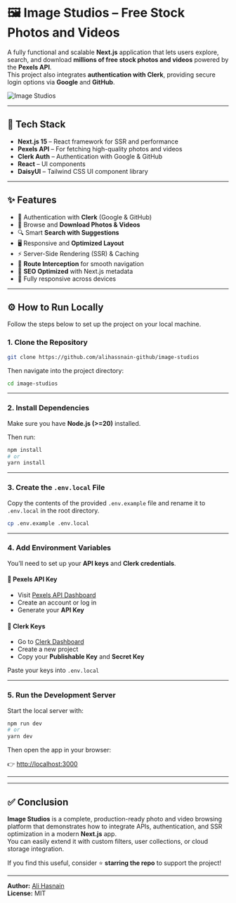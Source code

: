 # 🖼️ Image Studios – Free Stock Photos and Videos

A fully functional and scalable **Next.js** application that lets users explore, search, and download **millions of free stock photos and videos** powered by the **Pexels API**.  
This project also integrates **authentication with Clerk**, providing secure login options via **Google** and **GitHub**.

![Image Studios](./public/preview.png)

---

## 🧩 Tech Stack

- **Next.js 15** – React framework for SSR and performance  
- **Pexels API** – For fetching high-quality photos and videos  
- **Clerk Auth** – Authentication with Google & GitHub  
- **React** – UI components  
- **DaisyUI** – Tailwind CSS UI component library  

---

## ✨ Features

- 🔐 Authentication with **Clerk** (Google & GitHub)
- 📸 Browse and **Download Photos & Videos**
- 🔍 Smart **Search with Suggestions**
- 🖥️ Responsive and **Optimized Layout**
- ⚡ Server-Side Rendering (SSR) & Caching
- 🔁 **Route Interception** for smooth navigation
- 🔎 **SEO Optimized** with Next.js metadata
- 📱 Fully responsive across devices

---

## ⚙️ How to Run Locally

Follow the steps below to set up the project on your local machine.

### 1. Clone the Repository

```bash
git clone https://github.com/alihassnain-github/image-studios
```

Then navigate into the project directory:

```bash
cd image-studios
```

---

### 2. Install Dependencies

Make sure you have **Node.js (>=20)** installed.

Then run:

```bash
npm install
# or
yarn install
```

---

### 3. Create the `.env.local` File

Copy the contents of the provided `.env.example` file and rename it to `.env.local` in the root directory.

```bash
cp .env.example .env.local
```

---

### 4. Add Environment Variables

You’ll need to set up your **API keys** and **Clerk credentials**.

#### 🔑 Pexels API Key
- Visit [Pexels API Dashboard](https://www.pexels.com/api/)  
- Create an account or log in  
- Generate your **API Key**

#### 🔐 Clerk Keys
- Go to [Clerk Dashboard](https://dashboard.clerk.com/)  
- Create a new project  
- Copy your **Publishable Key** and **Secret Key**

Paste your keys into `.env.local`

---

### 5. Run the Development Server

Start the local server with:

```bash
npm run dev
# or
yarn dev
```

Then open the app in your browser:

👉 [http://localhost:3000](http://localhost:3000)

---

---

## ✅ Conclusion

**Image Studios** is a complete, production-ready photo and video browsing platform that demonstrates how to integrate APIs, authentication, and SSR optimization in a modern **Next.js** app.  
You can easily extend it with custom filters, user collections, or cloud storage integration.

If you find this useful, consider ⭐ **starring the repo** to support the project!

---

**Author:** [Ali Hasnain](https://github.com/<your-username>)  
**License:** MIT  
